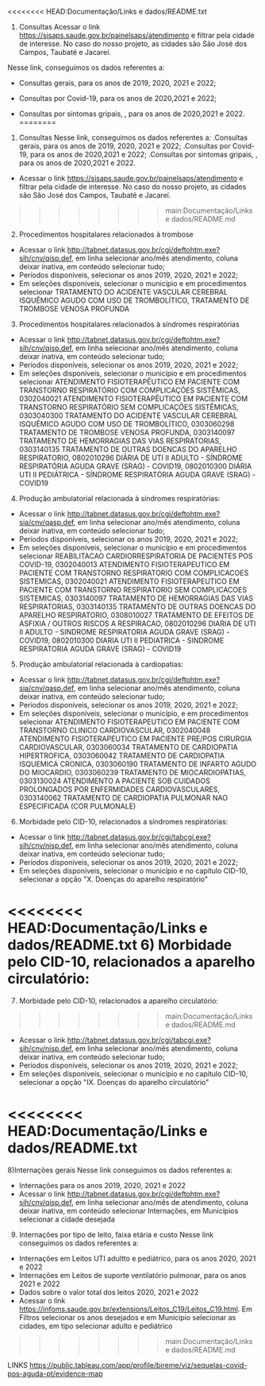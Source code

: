 <<<<<<<< HEAD:Documentação/Links e dados/README.txt
1) Consultas Acessar o link https://sisaps.saude.gov.br/painelsaps/atendimento e filtrar pela cidade de interesse. No caso do nosso projeto, as cidades são São José dos Campos, Taubaté e Jacareí.

Nesse link, conseguimos os dados referentes a:

- Consultas gerais, para os anos de 2019, 2020, 2021 e 2022;

- Consultas por Covid-19, para os anos de 2020,2021 e 2022;

- Consultas por sintomas gripais, , para os anos de 2020,2021 e 2022.
========
1) Consultas 
Nesse link, conseguimos os dados referentes a:
.Consultas gerais, para os anos de 2019, 2020, 2021 e 2022;
.Consultas por Covid-19, para os anos de 2020,2021 e 2022;
.Consultas por sintomas gripais, , para os anos de 2020,2021 e 2022.
- Acessar o link https://sisaps.saude.gov.br/painelsaps/atendimento e filtrar pela cidade de interesse. No caso do nosso projeto, as cidades são São José dos Campos, Taubaté e Jacareí.
>>>>>>>> main:Documentação/Links e dados/README.md

2) Procedimentos hospitalares relacionados à trombose 
- Acessar o link http://tabnet.datasus.gov.br/cgi/deftohtm.exe?sih/cnv/qisp.def, em linha selecionar ano/mês atendimento, coluna deixar inativa, em conteúdo selecionar tudo;
- Períodos disponíveis, selecionar os anos 2019, 2020, 2021 e 2022;
- Em seleções disponíveis, selecionar o município e em procedimentos selecionar TRATAMENTO DO ACIDENTE VASCULAR CEREBRAL ISQUÊMICO AGUDO COM USO DE TROMBOLÍTICO, TRATAMENTO DE TROMBOSE VENOSA PROFUNDA


3) Procedimentos hospitalares relacionados à síndromes respiratórias
- Acessar o link http://tabnet.datasus.gov.br/cgi/deftohtm.exe?sih/cnv/qisp.def, em linha selecionar ano/mês atendimento, coluna deixar inativa, em conteúdo selecionar tudo;
- Períodos disponíveis, selecionar os anos 2019, 2020, 2021 e 2022;
- Em seleções disponíveis, selecionar o município e em procedimentos selecionar ATENDIMENTO FISIOTERAPÊUTICO EM PACIENTE COM TRANSTORNO RESPIRATÓRIO COM COMPLICAÇÕES SISTÊMICAS, 0302040021 ATENDIMENTO FISIOTERAPÊUTICO EM PACIENTE COM TRANSTORNO RESPIRATÓRIO SEM COMPLICAÇÕES SISTÊMICAS, 0303040300 TRATAMENTO DO ACIDENTE VASCULAR CEREBRAL ISQUÊMICO AGUDO COM USO DE TROMBOLÍTICO, 0303060298 TRATAMENTO DE TROMBOSE VENOSA PROFUNDA, 0303140097 TRATAMENTO DE HEMORRAGIAS DAS VIAS RESPIRATORIAS, 0303140135 TRATAMENTO DE OUTRAS DOENCAS DO APARELHO RESPIRATORIO, 0802010296 DIÁRIA DE UTI II ADULTO - SÍNDROME RESPIRATÓRIA AGUDA GRAVE (SRAG) - COVID19, 0802010300 DIÁRIA UTI II PEDIÁTRICA - SÍNDROME RESPIRATÓRIA AGUDA GRAVE (SRAG) - COVID19

4) Produção ambulatorial relacionada à síndromes respiratórias:
- Acessar o link http://tabnet.datasus.gov.br/cgi/deftohtm.exe?sia/cnv/qasp.def, em linha selecionar ano/mês atendimento, coluna deixar inativa, em conteúdo selecionar tudo;
- Períodos disponíveis, selecionar os anos 2019, 2020, 2021 e 2022;
- Em seleções disponíveis, selecionar o município e em procedimentos selecionar REABILITACAO CARDIORRESPIRATORIA DE PACIENTES POS COVID-19, 0302040013 ATENDIMENTO FISIOTERAPEUTICO EM PACIENTE COM TRANSTORNO RESPIRATORIO COM COMPLICACOES SISTEMICAS, 0302040021 ATENDIMENTO FISIOTERAPEUTICO EM PACIENTE COM TRANSTORNO RESPIRATORIO SEM COMPLICACOES SISTEMICAS, 0303140097 TRATAMENTO DE HEMORRAGIAS DAS VIAS RESPIRATORIAS, 0303140135 TRATAMENTO DE OUTRAS DOENCAS DO APARELHO RESPIRATORIO, 0308010027 TRATAMENTO DE EFEITOS DE ASFIXIA / OUTROS RISCOS A RESPIRACAO, 0802010296 DIARIA DE UTI II ADULTO - SINDROME RESPIRATORIA AGUDA GRAVE (SRAG) - COVID19, 0802010300 DIARIA UTI II PEDIATRICA - SINDROME RESPIRATORIA AGUDA GRAVE (SRAG) - COVID19

5) Produção ambulatorial relacionada à cardiopatias:
- Acessar o link http://tabnet.datasus.gov.br/cgi/deftohtm.exe?sia/cnv/qasp.def, em linha selecionar ano/mês atendimento, coluna deixar inativa, em conteúdo selecionar tudo;
- Períodos disponíveis, selecionar os anos 2019, 2020, 2021 e 2022;
- Em seleções disponíveis, selecionar o município, e em procedimentos selecionar ATENDIMENTO FISIOTERAPEUTICO EM PACIENTE COM TRANSTORNO CLINICO CARDIOVASCULAR, 0302040048 ATENDIMENTO FISIOTERAPEUTICO EM PACIENTE PRE/POS CIRURGIA CARDIOVASCULAR, 0303060034 TRATAMENTO DE CARDIOPATIA HIPERTROFICA, 0303060042 TRATAMENTO DE CARDIOPATIA ISQUEMICA CRONICA, 0303060190 TRATAMENTO DE INFARTO AGUDO DO MIOCARDIO, 0303060239 TRATAMENTO DE MIOCARDIOPATIAS, 0303130024 ATENDIMENTO A PACIENTE SOB CUIDADOS PROLONGADOS POR ENFERMIDADES CARDIOVASCULARES, 0303140062 TRATAMENTO DE CARDIOPATIA PULMONAR NAO ESPECIFICADA (COR PULMONALE)


6) Morbidade pelo CID-10, relacionados a síndromes respiratórias:
- Acessar o link http://tabnet.datasus.gov.br/cgi/tabcgi.exe?sih/cnv/nisp.def, em linha selecionar ano/mês atendimento, coluna deixar inativa, em conteúdo selecionar tudo;
- Períodos disponíveis, selecionar os anos 2019, 2020, 2021 e 2022;
- Em seleções disponíveis, selecionar o município e no capítulo CID-10, selecionar a opção "X. Doenças do aparelho respiratório"

<<<<<<<< HEAD:Documentação/Links e dados/README.txt
6) Morbidade pelo CID-10, relacionados a aparelho circulatório:
========
7) Morbidade pelo CID-10, relacionados a aparelho circulatório:
>>>>>>>> main:Documentação/Links e dados/README.md
- Acessar o link http://tabnet.datasus.gov.br/cgi/tabcgi.exe?sih/cnv/nisp.def, em linha selecionar ano/mês atendimento, coluna deixar inativa, em conteúdo selecionar tudo;
- Períodos disponíveis, selecionar os anos 2019, 2020, 2021 e 2022;
- Em seleções disponíveis, selecionar o município e no capítulo CID-10, selecionar a opção "IX. Doenças do aparelho circulatório"

<<<<<<<< HEAD:Documentação/Links e dados/README.txt
========
8)Internações gerais
Nesse link conseguimos os dados referentes a:
- Internações para os anos 2019, 2020, 2021 e 2022
- Acessar o link http://tabnet.datasus.gov.br/cgi/deftohtm.exe?sih/cnv/qisp.def, em linha selecionar ano/mês de atendimento, coluna deixar inativa, em conteúdo selecionar Internações, em Municípios selecionar a cidade desejada

9) Internações por tipo de leito, faixa etária e custo
Nesse link conseguimos os dados referentes a:
- Internações em Leitos UTI adultto e pediátrico, para os anos 2020, 2021 e 2022
- Internações em Leitos de suporte ventilatório pulmonar, para os anos 2021 e 2022
- Dados sobre o valor total dos leitos 2020, 2021 e 2022
- Acessar o link https://infoms.saude.gov.br/extensions/Leitos_C19/Leitos_C19.html. Em Filtros selecionar os anos desejados e em Município selecionar as cidades, em tipo selecionar adulto e pediátrico

>>>>>>>> main:Documentação/Links e dados/README.md



LINKS
https://public.tableau.com/app/profile/bireme/viz/sequelas-covid-pos-aguda-pt/evidence-map



